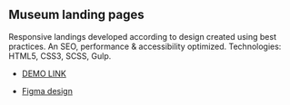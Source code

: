 ## Museum landing pages

Responsive landings developed according to design created using best practices. An SEO, performance & accessibility optimized.
Technologies: HTML5, CSS3, SCSS, Gulp.

- [DEMO LINK](https://denyssheremeta.github.io/museum_landing/)

- [Figma design](<https://www.figma.com/file/cRBCqE06cDrY3s4jX7h3iY/%D0%9D%D0%90%D0%9C%D0%A3-(Edit)?node-id=0%3A1>)
